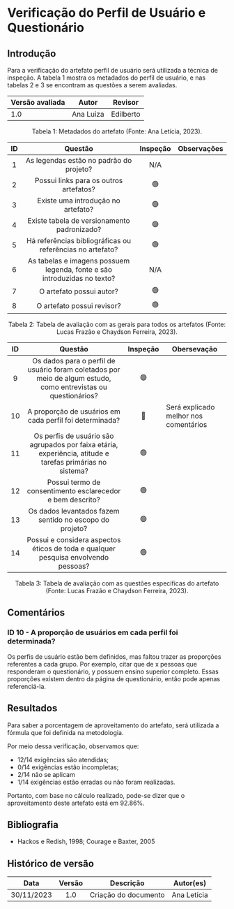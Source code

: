 # Verificação do Perfil de Usuário e Questionário

## Introdução

Para a verificação do artefato perfil de usuário será utilizada a técnica de inspeção. A tabela 1 mostra os metadados do perfil de usuário, e nas tabelas 2 e 3 se encontram as questões a serem avaliadas.

<center>

| Versão avaliada | Autor  | Revisor       |
| --------------- | ------ | ------------- |
| 1.0             | Ana Luiza | Edilberto |

</center>

<div style="text-align: center">
<p> Tabela 1: Metadados do artefato (Fonte: Ana Letícia, 2023). </p>
</div>

| ID  |                                 Questão                                  | Inspeção | Observações                                                                  |
| :-: | :----------------------------------------------------------------------: | :------: | ---------------------------------------------------------------------------- |
|  1  |                 As legendas estão no padrão do projeto?                  |    N/A    |                                                                              |
|  2  |                  Possui links para os outros artefatos?                  |   🟢    |                                                                              |
|  3  |                    Existe uma introdução no artefato?                    |    🟢    |    |
|  4  |               Existe tabela de versionamento padronizado?                |    🟢    |                                                                              |
|  5  |        Há referências bibliográficas ou referências no artefato?         |    🟢    |  |
|  6  | As tabelas e imagens possuem legenda, fonte e são introduzidas no texto? |    N/A    |                                   |
|  7  |                         O artefato possui autor?                         |    🟢    |                                                                              |
|  8  |                        O artefato possui revisor?                        |    🟢    |                                                                              |

<div style="text-align: center">
<p> Tabela 2: Tabela de avaliação com as gerais para todos os artefatos (Fonte: Lucas Frazão e Chaydson Ferreira, 2023). </p>
</div>

| ID  |                                                    Questão                                                     | Inspeção | Obersevação                           |
| :-: | :------------------------------------------------------------------------------------------------------------: | :------: | ------------------------------------- |
| 9  | Os dados para o perfil de usuário foram coletados por meio de algum estudo, como entrevistas ou questionários? |    🟢    |                                       |
| 10  |                            A proporção de usuários em cada perfil foi determinada?                             |    🔴    | Será explicado melhor nos comentários |
| 11  |   Os perfis de usuário são agrupados por faixa etária, experiência, atitude e tarefas primárias no sistema?    |    🟢    |  |
| 12  |                           Possui termo de consentimento esclarecedor e bem descrito?                           |    🟢    |                                       |
| 13  |                            Os dados levantados fazem sentido no escopo do projeto?                             |    🟢    |                                       |
| 14  |               Possui e considera aspectos éticos de toda e qualquer pesquisa envolvendo pessoas?               |    🟢    |                                       |

<div style="text-align: center">
<p> Tabela 3: Tabela de avaliação com as questões específicas do artefato (Fonte: Lucas Frazão e Chaydson Ferreira, 2023). </p>
</div>

## Comentários

### ID 10 - A proporção de usuários em cada perfil foi determinada?

Os perfis de usuário estão bem definidos, mas faltou trazer as proporções referentes a cada grupo. Por exemplo, citar que de x pessoas que responderam o questionário, y possuem ensino superior completo. Essas proporções existem dentro da página de questionário, então pode apenas referenciá-la. 

## Resultados

Para saber a porcentagem de aproveitamento do artefato, será utilizada a fórmula que foi definida na metodologia.

Por meio dessa verificação, observamos que:

- 12/14 exigências são atendidas;
- 0/14 exigências estão incompletas;
- 2/14 não se aplicam
- 1/14 exigências estão erradas ou não foram realizadas.

Portanto, com base no cálculo realizado, pode-se dizer que o aproveitamento deste artefato está em 92.86%.

## Bibliografia

- Hackos e Redish, 1998; Courage e Baxter, 2005

## Histórico de versão

|    Data    | Versão |         Descrição         |    Autor(es)     |
| :--------: | :----: | :-----------------------: | :--------------: |
| 30/11/2023 |  1.0   |   Criação do documento    | Ana Letícia |